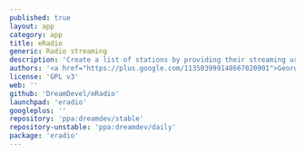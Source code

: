```yaml
---
published: true
layout: app
category: app
title: eRadio
generic: Radio streaming
description: 'Create a list of stations by providing their streaming url and then listen to them.'
authors: '<a href="https://plus.google.com/113503999148667020901">George Sofianos</a>'
license: 'GPL v3'
web: ''
github: 'DreamDevel/eRadio'
launchpad: 'eradio'
googleplus: ''
repository: 'ppa:dreamdev/stable'
repository-unstable: 'ppa:dreamdev/daily'
package: 'eradio'
---
```

